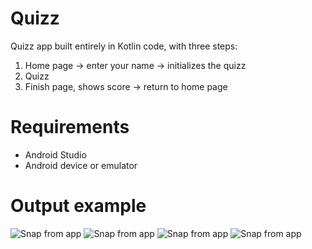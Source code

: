 # Quizz
Quizz app built entirely in Kotlin code, with three steps:

<ol type="1">
  <li>Home page -> enter your name -> initializes the quizz</li>
  <li>Quizz</li>
  <li>Finish page, shows score -> return to home page</li>
</ol>

# Requirements 
* Android Studio
* Android device or emulator

# Output example 
![Snap from app](Screenshot_20220815_114317.png)
![Snap from app](Screenshot_20220815_114354.png)
![Snap from app](Screenshot_20220815_114414.png)
![Snap from app](Screenshot_20220815_114427.png)
